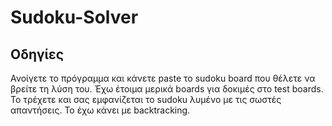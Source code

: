 # Sudoku-Solver

## Οδηγίες

Ανοίγετε το πρόγραμμα και κάνετε paste το sudoku board που θέλετε να βρείτε τη λύση του.
Έχω έτοιμα μερικά boards για δοκιμές στο test boards.
Το τρέχετε και σας εμφανίζεται το sudoku λυμένο με τις σωστές απαντήσεις.
Το έχω κάνει με backtracking.
